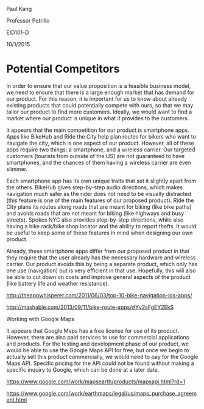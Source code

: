 Paul Kang

Professor Petrillo

EID101-D

10/1/2015


# Potential Competitors

In order to ensure that our value proposition is a feasible business model, we need to ensure that there is a large enough market that has demand for our product. For this reason, it is important for us to know about already existing products that could potentially compete with ours, so that we may tailor our product to find more customers. Ideally, we would want to find a market where our product is unique in what it provides to the customers.

It appears that the main competition for our product is smartphone apps. Apps like BikeHub and Ride the City help plan routes for bikers who want to navigate the city, which is one aspect of our product. However, all of these apps require two things: a smartphone, and a wireless carrier. Our targeted customers (tourists from outside of the US) are not guaranteed to have smartphones, and the chances of them having a wireless carrier are even slimmer.

Each smartphone app has its own unique traits that set it slightly apart from the others. BikeHub gives step-by-step audio directions, which makes navigation much safer as the rider does not need to be visually distracted (this feature is one of the main features of our proposed product). Ride the City plans its routes along roads that are meant for biking (like bike paths) and avoids roads that are not meant for biking (like highways and busy streets). Spokes NYC also provides step-by-step directions, while also having a bike rack/bike shop locator and the ability to report thefts. It would be useful to keep some of these features in mind when designing our own product.

Already, these smartphone apps differ from our proposed product in that they require that the user already has the necessary hardware and wireless carrier. Our product avoids this by being a separate product, which only has one use (navigation) but is very efficient in that use. Hopefully, this will also be able to cut down on costs and improve general aspects of the product (like battery life and weather resistance).

http://theappwhisperer.com/2011/06/03/top-10-bike-navigation-ios-apps/

http://mashable.com/2013/09/11/bike-route-apps/#Yv2sFgEY2EkS

Working with Google Maps

It appears that Google Maps has a free license for use of its product. However, there are also paid services to use for commercial applications and products. For the testing and development phase of our product, we would be able to use the Google Maps API for free, but once we begin to actually sell this product commercially, we would need to pay for the Google Maps API. Specific pricing for the API could not be found without making a specific inquiry to Google, which can be done at a later date.

https://www.google.com/work/mapsearth/products/mapsapi.html?rd=1

https://www.google.com/work/earthmaps/legal/us/maps_purchase_agreement.html

